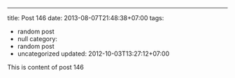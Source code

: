 ---
title: Post 146
date: 2013-08-07T21:48:38+07:00
tags:
  - random post
  - null
category:
  - random post
  - uncategorized
updated: 2012-10-03T13:27:12+07:00

This is content of post 146